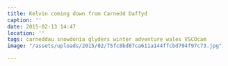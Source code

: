 ```yaml
---
title: Kelvin coming down from Carnedd Daffyd
caption: ''
date: 2015-02-13 14:47
location: ''
tags: carneddau snowdonia glyders winter adventure wales VSCOcam
image: "/assets/uploads/2015/02/75fc8bd87ca611a144ffcbd794f97c73.jpg"

---
```

